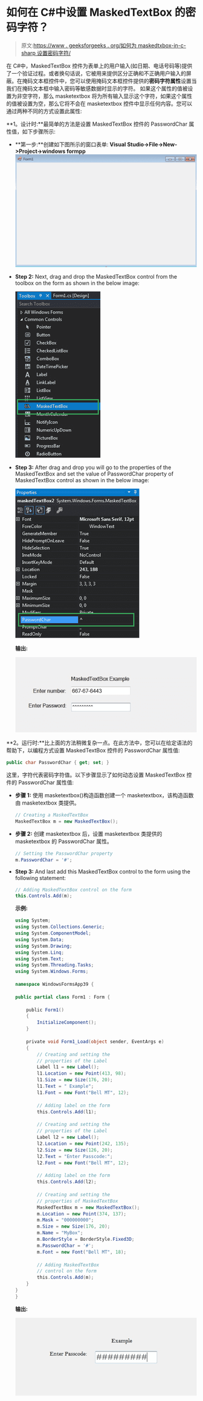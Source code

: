 # 如何在 C#中设置 MaskedTextBox 的密码字符？

> 原文:[https://www . geeksforgeeks . org/如何为 maskedtxbox-in-c-sharp 设置密码字符/](https://www.geeksforgeeks.org/how-to-set-the-password-character-for-maskedtextbox-in-c-sharp/)

在 C#中，MaskedTextBox 控件为表单上的用户输入(如日期、电话号码等)提供了一个验证过程。或者换句话说，它被用来提供区分正确和不正确用户输入的屏蔽。在掩码文本框控件中，您可以使用掩码文本框控件提供的**密码字符属性**设置当我们在掩码文本框中输入密码等敏感数据时显示的字符。
如果这个属性的值被设置为非空字符，那么 masketextbox 将为所有输入显示这个字符，如果这个属性的值被设置为空，那么它将不会在 masketextbox 控件中显示任何内容。您可以通过两种不同的方式设置此属性:

**1。设计时:**最简单的方法是设置 MaskedTextBox 控件的 PasswordChar 属性值，如下步骤所示:

*   **第一步:**创建如下图所示的窗口表单:
    **Visual Studio->File->New->Project->windows formpp**
    ![](img/de9202f1f4646167e60ea580d67273d9.png)
*   **Step 2:** Next, drag and drop the MaskedTextBox control from the toolbox on the form as shown in the below image:

    ![](img/696b640abfbffd1882d7239ad47f0669.png)

*   **Step 3:** After drag and drop you will go to the properties of the MaskedTextBox and set the value of PasswordChar property of MaskedTextBox control as shown in the below image:

    ![](img/0549c471306b18eb437b85b67e28ef73.png)

    **输出:**

    ![](img/29fa5667cded1b323ee12a3c3c671775.png)

**2。运行时:**比上面的方法稍微复杂一点。在此方法中，您可以在给定语法的帮助下，以编程方式设置 MaskedTextBox 控件的 PasswordChar 属性值:

```cs
public char PasswordChar { get; set; }
```

这里，字符代表密码字符值。以下步骤显示了如何动态设置 MaskedTextBox 控件的 PasswordChar 属性值:

*   **步骤 1:** 使用 masketextbox()构造函数创建一个 masketextbox，该构造函数由 masketextbox 类提供。

    ```cs
    // Creating a MaskedTextBox
    MaskedTextBox m = new MaskedTextBox();

    ```

*   **步骤 2:** 创建 masketextbox 后，设置 masketextbox 类提供的 masketextbox 的 PasswordChar 属性。

    ```cs
    // Setting the PasswordChar property
    m.PasswordChar = '#';

    ```

*   **Step 3:** And last add this MaskedTextBox control to the form using the following statement:

    ```cs
    // Adding MaskedTextBox control on the form
    this.Controls.Add(m);

    ```

    **示例:**

    ```cs
    using System;
    using System.Collections.Generic;
    using System.ComponentModel;
    using System.Data;
    using System.Drawing;
    using System.Linq;
    using System.Text;
    using System.Threading.Tasks;
    using System.Windows.Forms;

    namespace WindowsFormsApp39 {

    public partial class Form1 : Form {

        public Form1()
        {
            InitializeComponent();
        }

        private void Form1_Load(object sender, EventArgs e)
        {
            // Creating and setting the 
            // properties of the Label
            Label l1 = new Label();
            l1.Location = new Point(413, 98);
            l1.Size = new Size(176, 20);
            l1.Text = " Example";
            l1.Font = new Font("Bell MT", 12);

            // Adding label on the form
            this.Controls.Add(l1);

            // Creating and setting the 
            // properties of the Label
            Label l2 = new Label();
            l2.Location = new Point(242, 135);
            l2.Size = new Size(126, 20);
            l2.Text = "Enter Passcode:";
            l2.Font = new Font("Bell MT", 12);

            // Adding label on the form
            this.Controls.Add(l2);

            // Creating and setting the 
            // properties of MaskedTextBox
            MaskedTextBox m = new MaskedTextBox();
            m.Location = new Point(374, 137);
            m.Mask = "000000000";
            m.Size = new Size(176, 20);
            m.Name = "MyBox";
            m.BorderStyle = BorderStyle.Fixed3D;
            m.PasswordChar = '#';
            m.Font = new Font("Bell MT", 18);

            // Adding MaskedTextBox 
            // control on the form
            this.Controls.Add(m);
        }
    }
    }
    ```

    **输出:**

    ![](img/2a6009fe297e40e8e17438bf13a66f7d.png)